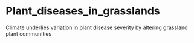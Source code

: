 # Plant_diseases_in_grasslands
Climate underlies variation in plant disease severity by altering grassland plant communities
